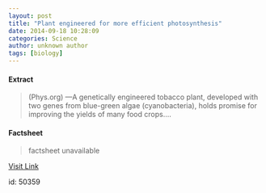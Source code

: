 ```yaml
---
layout: post
title: "Plant engineered for more efficient photosynthesis"
date: 2014-09-18 10:28:09
categories: Science
author: unknown author
tags: [biology]
---
```



#### Extract
>(Phys.org) —A genetically engineered tobacco plant, developed with two genes from blue-green algae (cyanobacteria), holds promise for improving the yields of many food crops....

#### Factsheet
>factsheet unavailable

[Visit Link](http://phys.org/news330240481.html)

id:   50359


